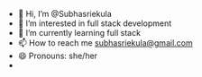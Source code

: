 - 👋 Hi, I’m @Subhasriekula
- 👀 I’m interested in full stack development 
- 🌱 I’m currently learning full stack 
- 📫 How to reach me subhasriekula@gmail.com
- 😄 Pronouns: she/her
- 

<!---
Subhasriekula/Subhasriekula is a ✨ special ✨ repository because its `README.md` (this file) appears on your GitHub profile.
You can click the Preview link to take a look at your changes.
--->
